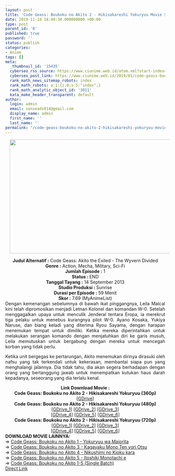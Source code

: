 ```yaml
---
layout: post
title: 'Code Geass: Boukoku no Akito 2 - Hikisakareshi Yokuryuu Movie Subtitle Indonesia'
date: 2019-11-18 18:49:30.000000000 +00:00
type: post
parent_id: '0'
published: true
password: ''
status: publish
categories:
- Anime
tags: []
meta:
  _thumbnail_id: '15435'
  cyberseo_rss_source: https://www.ciunime.web.id/atom.xml?start-index=3151&max-results=150
  cyberseo_post_link: https://www.ciunime.web.id/2019/01/code-geass-boukoku-no-akito-2.html
  rank_math_news_sitemap_robots: index
  rank_math_robots: a:1:{i:0;s:5:"index";}
  rank_math_analytic_object_id: '3011'
  kata_make_header_transparent: default
author:
  login: admin
  email: senseads014@gmail.com
  display_name: admin
  first_name: ''
  last_name: ''
permalink: "/code-geass-boukoku-no-akito-2-hikisakareshi-yokuryuu-movie-subtitle-indonesia/"
---
```

<div class="separator" style="clear: both; text-align: center;"><a href="https://1.bp.blogspot.com/-d9GVoFCzPmA/XEiHnow1lMI/AAAAAAAAIDw/uaRDx0TjPxcTxBAI4cbQA-guSr37UB5kgCPcBGAYYCw/s1600/Code%2BGeass%2BBoukoku%2Bno%2BAkito%2B2.jpg" imageanchor="1" style="margin-left: 1em; margin-right: 1em;"><img border="0" data-original-height="720" data-original-width="1280" height="360" src="{{ site.baseurl }}/assets/2019/11/Code%2BGeass%2BBoukoku%2Bno%2BAkito%2B2.jpg" width="640" /></a></div>
<p>
<div style="text-align: center;"><b>Judul</b><b><b> Alternatif</b> :</b> Code Geass: Akito the Exiled - The Wyvern Divided</div>
<div style="text-align: center;"><b><b>Genre :</b></b> Action, Mecha, Military, Sci-Fi</div>
<div style="text-align: center;"><b>Jumlah Episode :</b> 1<br /><b>Status :&nbsp;</b>END<br /><b>Tanggal Tayang :</b> 14 September 2013<br /><b>Studio Produksi : </b>Sunrise<br /><b>Durasi per Episode :</b> 59 Menit</div>
<div style="text-align: center;"><b>Skor :</b> 7.69 (MyAnimeList)</div>
<div style="text-align: center;"></div>
<div style="text-align: justify;">Dengan kemenangan sebelumnya di bawah ikat pinggangnya, Leila Malcal kini telah dipromosikan menjadi Letnan Kolonel dan komandan W-0. Setelah menggagalkan upaya untuk menculik Jenderal tentara Eropa, ia merekrut tiga pelaku untuk menebus kurangnya pilot W-0. Ayano Kosaka, Yukiya Naruse, dan biang keladi yang diterima Ryou Sayama, dengan harapan menemukan tempat untuk dimiliki. Ketika mereka diperintahkan untuk melakukan serangan komando dengan menjatuhkan diri ke garis musuh, Leila memutuskan untuk bergabung dengan mereka untuk mencegah korban yang tidak perlu.</p>
<p>Ketika unit bergegas ke pertarungan, Akito menemukan dirinya dirasuki oleh nafsu yang tak terkendali untuk kekerasan, membantai siapa pun yang menghalangi jalannya. Dia tidak tahu, dia akan segera berhadapan dengan orang yang bertanggung jawab untuk menempatkan kutukan haus darah kepadanya, seseorang yang dia terlalu kenal.</p></div>
<div style="text-align: justify;"></div>
<div style="text-align: justify;"></div>
<div style="text-align: center;"><b>Link Download Movie :</b></div>
<div style="text-align: center;">
<div style="text-align: center;">
<div style="text-align: center;"><b>Code Geass: Boukoku no Akito 2 - Hikisakareshi Yokuryuu (360p)</b></div>
</div>
<div style="text-align: center;">
<div style="text-align: center;">[<a href="https://drive.google.com/uc?export=download&amp;id=1fxS_VoJGse_1uXT9AZTiPkPunclGCdfM" target="_blank" rel="noopener">GDrive</a>]</div>
<div style="text-align: center;">
<div style="text-align: center;"></div>
</div>
</div>
</div>
<div style="text-align: center;"><b>Code Geass: Boukoku no Akito 2 - Hikisakareshi Yokuryuu (480p)</b><br />[<a href="https://drive.google.com/uc?export=download&amp;id=1f28FuElSKnP9SHxoSeZb0QrFuKP-f1S3" target="_blank" rel="noopener">GDrive_1</a>] [<a href="https://drive.google.com/uc?export=download&amp;id=1TWJ9Z8qdgYG0yHVUSif2LBguuOnxAy4Y" target="_blank" rel="noopener">GDrive_2</a>] [<a href="https://drive.google.com/uc?export=download&amp;id=1IRPoUCjAEAxb7BtYeqiXu-gYQyN1Tm3P" target="_blank" rel="noopener">GDrive_3</a>]<br />[<a href="https://drive.google.com/uc?export=download&amp;id=19cbsOYW99M1tS3vvKeirmiX4Oct9w8Zx" target="_blank" rel="noopener">GDrive_4</a>] [<a href="https://drive.google.com/uc?export=download&amp;id=1H2RG0QY0tfY5tollqKQ3coS6Y4PE_dLJ" target="_blank" rel="noopener">GDrive_5</a>] [<a href="https://drive.google.com/uc?export=download&amp;id=153vzrseip2tEl3N5UBYOf7HvRQ_-E7Wj" target="_blank" rel="noopener">GDrive_6</a>]</div>
<div style="text-align: center;"><b>Code Geass: Boukoku no Akito 2 - Hikisakareshi Yokuryuu (720p)</b><br />[<a href="https://drive.google.com/uc?export=download&amp;id=1NZpuYpeAFGPCmI5-oaSoL97yEd6vEFtj" target="_blank" rel="noopener">GDrive_1</a>] [<a href="https://drive.google.com/uc?export=download&amp;id=0Bw4raSi_ckTvTElQbTViV3dNNEU" target="_blank" rel="noopener">GDrive_2</a>] [<a href="https://drive.google.com/uc?export=download&amp;id=12KxWrjvqKY5CVR3ZREtx2sx1h0k7_YNs" target="_blank" rel="noopener">GDrive_3</a>]<br />[<a href="https://drive.google.com/uc?export=download&amp;id=1WD1UoEcj9npvUxQom_E-dtOJ5CValOqb" target="_blank" rel="noopener">GDrive_4</a>] [<a href="https://drive.google.com/uc?export=download&amp;id=13mywQVpUBrKI3zaZ5nMgzR8tbNF5DDdD" target="_blank" rel="noopener">GDrive_5</a>] [<a href="https://drive.google.com/uc?export=download&amp;id=1_ioIg28MC7luWNH_1Xmk4tAmacRs_cMY" target="_blank" rel="noopener">GDrive_6</a>]
<div style="text-align: left;">
<div style="text-align: left;"></div>
<div style="text-align: left;"><b>DOWNLOAD MOVIE LAINNYA:</b></div>
<div style="text-align: left;">=&gt;&nbsp;<a href="https://www.ciunime.web.id/2019/01/code-geass-boukoku-no-akito-1-yokuryuu.html" target="_blank" rel="noopener">Code Geass: Boukoku no Akito 1 - Yokuryuu wa Maiorita</a></div>
<div style="text-align: left;">=&gt;&nbsp;<a href="https://www.ciunime.web.id/2019/01/code-geass-boukoku-no-akito-3-kagayaku.html" target="_blank" rel="noopener">Code Geass: Boukoku no Akito 3 - Kagayaku Mono Ten yori Otsu</a></div>
<div style="text-align: left;">=&gt;&nbsp;<a href="https://www.ciunime.web.id/2019/01/code-geass-boukoku-no-akito-4-nikushimi.html" target="_blank" rel="noopener">Code Geass: Boukoku no Akito 4 - Nikushimi no Kioku kara</a></div>
<div style="text-align: left;">=&gt;&nbsp;<a href="https://www.ciunime.web.id/2019/01/code-geass-boukoku-no-akito-5-itoshiki.html" target="_blank" rel="noopener">Code Geass: Boukoku no Akito 5 - Itoshiki Monotachi e</a></div>
<div style="text-align: left;">=&gt;&nbsp;<a href="https://www.ciunime.web.id/2019/08/code-geass-boukoku-no-akito-1-5-movie.html" target="_blank" rel="noopener">Code Geass: Boukoku no Akito 1-5 (Single Batch)</a></div>
<div style="text-align: left;"></div>
</div>
</div>
<link rel="stylesheet" href="https://cdnjs.cloudflare.com/ajax/libs/font-awesome/4.7.0/css/font-awesome.min.css" />
<div class="divbtn"> <a href="https://handymansurrender.com/fihup8buzv?key=94550f7ce39444073321dde3b8782f97" class="btn"><i class="fa fa-download"></i> Direct Link</a> </div>
